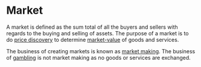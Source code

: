 # Market
A market is defined as the sum total of all the buyers and sellers with regards to the buying and selling of assets. The purpose of a market is to do [price discovery](price-formation.md) to determine [market-value](market-value.md) of goods and services.

The business of creating markets is known as [market making](market-maker.md). The business of [gambling](gambling.md) is not market making as no goods or services are exchanged.
